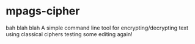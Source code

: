 # mpags-cipher
bah blah blah
A simple command line tool for encrypting/decrypting text using classical ciphers
testing some editing again!
